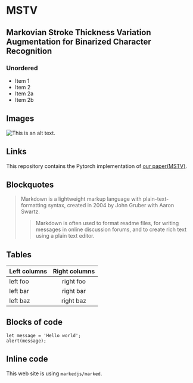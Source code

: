 # MSTV

## Markovian Stroke Thickness Variation Augmentation for Binarized Character Recognition

<!--# This is a Heading h1-->
<!--## This is a Heading h2-->
<!--###### This is a Heading h6-->

<!--## Emphasis-->

<!--*This text will be italic*  -->
<!--_This will also be italic_-->

<!--**This text will be bold**  -->
<!--__This will also be bold__-->

<!--_You **can** combine them_-->

<!--## Lists-->

### Unordered

* Item 1
* Item 2
* Item 2a
* Item 2b

<!--### Ordered-->

<!--1. Item 1-->
<!--2. Item 2-->
<!--3. Item 3-->
<!--    1. Item 3a-->
<!--    2. Item 3b-->

## Images

![This is an alt text.](/figure/sample.webp "This is a sample image.")

## Links

This repository contains the Pytorch implementation of [our paper(MSTV)](https://drive.google.com/file/d/1nJxhpwQmrTKYiJb8vOA5QLJo3MsJQxeJ/view?usp=sharing).

## Blockquotes

> Markdown is a lightweight markup language with plain-text-formatting syntax, created in 2004 by John Gruber with Aaron Swartz.
>
>> Markdown is often used to format readme files, for writing messages in online discussion forums, and to create rich text using a plain text editor.

## Tables

| Left columns  | Right columns |
| ------------- |:-------------:|
| left foo      | right foo     |
| left bar      | right bar     |
| left baz      | right baz     |

## Blocks of code

```
let message = 'Hello world';
alert(message);
```

## Inline code

This web site is using `markedjs/marked`.
